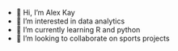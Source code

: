 - 👋 Hi, I’m Alex Kay
- 👀 I’m interested in data analytics
- 🌱 I’m currently learning R and python
- 💞️ I’m looking to collaborate on sports projects


<!---
AlexKay23/AlexKay23 is a ✨ special ✨ repository because its `README.md` (this file) appears on your GitHub profile.
You can click the Preview link to take a look at your changes.
--->
